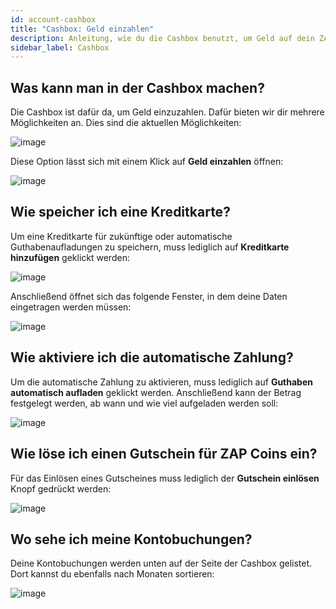 ```yaml
---
id: account-cashbox
title: "Cashbox: Geld einzahlen"
description: Anleitung, wie du die Cashbox benutzt, um Geld auf dein ZAP-Hosting Kundenkonto einzuzahlen - ZAP-Hosting.com Dokumentation
sidebar_label: Cashbox
---
```


## Was kann man in der Cashbox machen?

Die Cashbox ist dafür da, um Geld einzuzahlen. Dafür bieten wir dir mehrere Möglichkeiten an. Dies sind die aktuellen Möglichkeiten:

![image](https://user-images.githubusercontent.com/13604413/159164471-da9b3975-27d3-4e3f-ae3b-f3103335e6a8.png)

Diese Option lässt sich mit einem Klick auf **Geld einzahlen** öffnen: 

![image](https://user-images.githubusercontent.com/13604413/159164473-a5331c5a-b164-4b55-9f45-c9355b1597bc.png)


## Wie speicher ich eine Kreditkarte?

Um eine Kreditkarte für zukünftige oder automatische Guthabenaufladungen zu speichern, muss lediglich auf **Kreditkarte hinzufügen** geklickt werden: 

![image](https://user-images.githubusercontent.com/13604413/159164476-1ae479b3-f9ea-4494-a609-65089eb0185e.png)

Anschließend öffnet sich das folgende Fenster, in dem deine Daten eingetragen werden müssen: 

![image](https://user-images.githubusercontent.com/13604413/159164483-4e2888e8-fe3e-490f-adac-70023092712f.png)


## Wie aktiviere ich die automatische Zahlung?

Um die automatische Zahlung zu aktivieren, muss lediglich auf **Guthaben automatisch aufladen** geklickt werden. Anschließend kann der Betrag festgelegt werden, ab wann und wie viel aufgeladen werden soll:

![image](https://user-images.githubusercontent.com/13604413/159164492-19d1e735-9d74-47b1-8b0f-cdec02cf7216.png)


## Wie löse ich einen Gutschein für ZAP Coins ein?

Für das Einlösen eines Gutscheines muss lediglich der **Gutschein einlösen** Knopf gedrückt werden: 

![image](https://user-images.githubusercontent.com/13604413/159164496-3fe262df-c3fe-44b6-a23b-946fe9c8c7a9.png)


## Wo sehe ich meine Kontobuchungen?

Deine Kontobuchungen werden unten auf der Seite der Cashbox gelistet. Dort kannst du ebenfalls nach Monaten sortieren:

![image](https://user-images.githubusercontent.com/13604413/159164500-80c887a4-a6ed-4484-8e06-5ba8fc50d306.png)